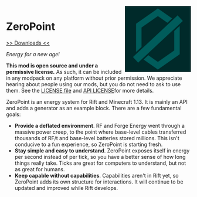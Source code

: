 <img src="icon.png" align="right" width="180px"/>

# ZeroPoint


[>> Downloads <<](https://github.com/b0undarybreaker/ZeroPoint/releases)

*Energy for a new age!*

**This mod is open source and under a permissive license.** As such, it can be included in any modpack on any platform without prior permission. We appreciate hearing about people using our mods, but you do not need to ask to use them. See the [LICENSE file](LICENSE) and [API LICENSE](src/api/java/space/bbkr/zeropoint/LICENSE)for more details.

ZeroPoint is an energy system for Rift and Minecraft 1.13. It is mainly an API and adds a generator as an example block. There are a few fundamental goals:

- **Provide a deflated environment**. RF and Forge Energy went through a massive power creep, to the point where base-level cables transferred thousands of RF/t and base-level batteries stored millions. This isn't conducive to a fun experience, so ZeroPoint is starting fresh.
- **Stay simple and easy to understand**. ZeroPoint exposes itself in energy per second instead of per tick, so you have a better sense of how long things really take. Ticks are great for computers to understand, but not as great for humans.
- **Keep capable without capabilities**. Capabilities aren't in Rift yet, so ZeroPoint adds its own structure for interactions. It will continue to be updated and improved while Rift develops.
